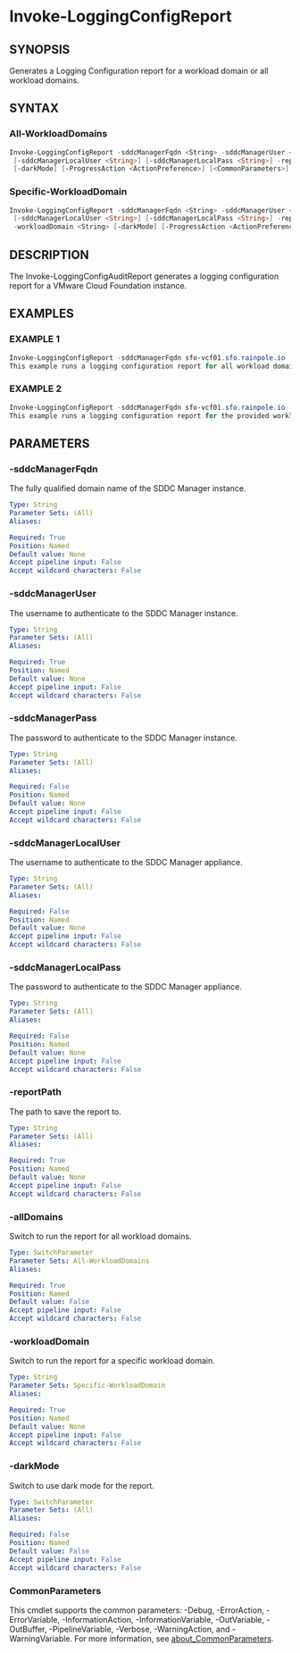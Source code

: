 # Invoke-LoggingConfigReport

## SYNOPSIS

Generates a Logging Configuration report for a workload domain or all workload domains.

## SYNTAX

### All-WorkloadDomains

```powershell
Invoke-LoggingConfigReport -sddcManagerFqdn <String> -sddcManagerUser <String> [-sddcManagerPass <String>]
 [-sddcManagerLocalUser <String>] [-sddcManagerLocalPass <String>] -reportPath <String> [-allDomains]
 [-darkMode] [-ProgressAction <ActionPreference>] [<CommonParameters>]
```

### Specific-WorkloadDomain

```powershell
Invoke-LoggingConfigReport -sddcManagerFqdn <String> -sddcManagerUser <String> [-sddcManagerPass <String>]
 [-sddcManagerLocalUser <String>] [-sddcManagerLocalPass <String>] -reportPath <String>
 -workloadDomain <String> [-darkMode] [-ProgressAction <ActionPreference>] [<CommonParameters>]
```

## DESCRIPTION

The Invoke-LoggingConfigAuditReport generates a logging configuration report for a VMware Cloud Foundation instance.

## EXAMPLES

### EXAMPLE 1

```powershell
Invoke-LoggingConfigReport -sddcManagerFqdn sfo-vcf01.sfo.rainpole.io -sddcManagerUser administrator@vsphere.local -sddcManagerPass VMw@re123! -sddcManagerLocalUser vcf -sddcManagerLocalPass VMw@re1! -reportPath "F:\Reporting" -darkMode -allDomains
This example runs a logging configuration report for all workload domains within an SDDC Manager instance.
```

### EXAMPLE 2

```powershell
Invoke-LoggingConfigReport -sddcManagerFqdn sfo-vcf01.sfo.rainpole.io -sddcManagerUser administrator@vsphere.local -sddcManagerPass VMw@re123! -sddcManagerLocalUser vcf -sddcManagerLocalPass VMw@re1! -reportPath "F:\Reporting" -darkMode -workloadDomain sfo-m01
This example runs a logging configuration report for the provided workload domain within an SDDC Manager instance.
```

## PARAMETERS

### -sddcManagerFqdn

The fully qualified domain name of the SDDC Manager instance.

```yaml
Type: String
Parameter Sets: (All)
Aliases:

Required: True
Position: Named
Default value: None
Accept pipeline input: False
Accept wildcard characters: False
```

### -sddcManagerUser

The username to authenticate to the SDDC Manager instance.

```yaml
Type: String
Parameter Sets: (All)
Aliases:

Required: True
Position: Named
Default value: None
Accept pipeline input: False
Accept wildcard characters: False
```

### -sddcManagerPass

The password to authenticate to the SDDC Manager instance.

```yaml
Type: String
Parameter Sets: (All)
Aliases:

Required: False
Position: Named
Default value: None
Accept pipeline input: False
Accept wildcard characters: False
```

### -sddcManagerLocalUser

The username to authenticate to the SDDC Manager appliance.

```yaml
Type: String
Parameter Sets: (All)
Aliases:

Required: False
Position: Named
Default value: None
Accept pipeline input: False
Accept wildcard characters: False
```

### -sddcManagerLocalPass

The password to authenticate to the SDDC Manager appliance.

```yaml
Type: String
Parameter Sets: (All)
Aliases:

Required: False
Position: Named
Default value: None
Accept pipeline input: False
Accept wildcard characters: False
```

### -reportPath

The path to save the report to.

```yaml
Type: String
Parameter Sets: (All)
Aliases:

Required: True
Position: Named
Default value: None
Accept pipeline input: False
Accept wildcard characters: False
```

### -allDomains

Switch to run the report for all workload domains.

```yaml
Type: SwitchParameter
Parameter Sets: All-WorkloadDomains
Aliases:

Required: True
Position: Named
Default value: False
Accept pipeline input: False
Accept wildcard characters: False
```

### -workloadDomain

Switch to run the report for a specific workload domain.

```yaml
Type: String
Parameter Sets: Specific-WorkloadDomain
Aliases:

Required: True
Position: Named
Default value: None
Accept pipeline input: False
Accept wildcard characters: False
```

### -darkMode

Switch to use dark mode for the report.

```yaml
Type: SwitchParameter
Parameter Sets: (All)
Aliases:

Required: False
Position: Named
Default value: False
Accept pipeline input: False
Accept wildcard characters: False
```

### CommonParameters

This cmdlet supports the common parameters: -Debug, -ErrorAction, -ErrorVariable, -InformationAction, -InformationVariable, -OutVariable, -OutBuffer, -PipelineVariable, -Verbose, -WarningAction, and -WarningVariable. For more information, see [about_CommonParameters](http://go.microsoft.com/fwlink/?LinkID=113216).
